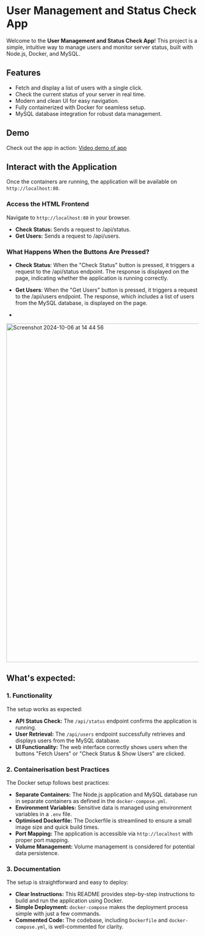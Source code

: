 # User Management and Status Check App

Welcome to the **User Management and Status Check App**! This project is a simple, intuitive way to manage users and monitor server status, built with Node.js, Docker, and MySQL.

## Features
- Fetch and display a list of users with a single click.
- Check the current status of your server in real time.
- Modern and clean UI for easy navigation.
- Fully containerized with Docker for seamless setup.
- MySQL database integration for robust data management.

## Demo

Check out the app in action:
[Video demo of app ](https://github.com/user-attachments/assets/03428578-85ba-4a93-846b-1f4bbaa4c38e)


## Interact with the Application

Once the containers are running, the application will be available on `http://localhost:80`.

### Access the HTML Frontend

Navigate to `http://localhost:80` in your browser.

- **Check Status:** Sends a request to /api/status.
- **Get Users:** Sends a request to /api/users.


### What Happens When the Buttons Are Pressed?

- **Check Status**: When the "Check Status" button is pressed, it triggers a request to the /api/status endpoint. The response is displayed on the page, indicating whether the application is running correctly.

- **Get Users**: When the "Get Users" button is pressed, it triggers a request to the /api/users endpoint. The response, which includes a list of users from the MySQL database, is displayed on the page.
- 
<img width="885" alt="Screenshot 2024-10-06 at 14 44 56" src="https://github.com/user-attachments/assets/2b10ebbf-73b2-4507-89ce-d7bf9a99fbca">


## What's expected:

### 1. Functionality
The setup works as expected:
- **API Status Check:** The `/api/status` endpoint confirms the application is running.
- **User Retrieval:** The `/api/users` endpoint successfully retrieves and displays users from the MySQL database.
- **UI Functionality:** The web interface correctly shows users when the buttons "Fetch Users" or "Check Status & Show Users" are clicked.

### 2. Containerisation best Practices
The Docker setup follows best practices:
- **Separate Containers:** The Node.js application and MySQL database run in separate containers as defined in the `docker-compose.yml`.
- **Environment Variables:** Sensitive data is managed using environment variables in a `.env` file.
- **Optimised Dockerfile:** The Dockerfile is streamlined to ensure a small image size and quick build times.
- **Port Mapping:** The application is accessible via `http://localhost` with proper port mapping.
- **Volume Management:** Volume management is considered for potential data persistence.

### 3. Documentation
The setup is straightforward and easy to deploy:
- **Clear Instructions:** This README provides step-by-step instructions to build and run the application using Docker.
- **Simple Deployment:** `docker-compose` makes the deployment process simple with just a few commands.
- **Commented Code:** The codebase, including `Dockerfile` and `docker-compose.yml`, is well-commented for clarity.

